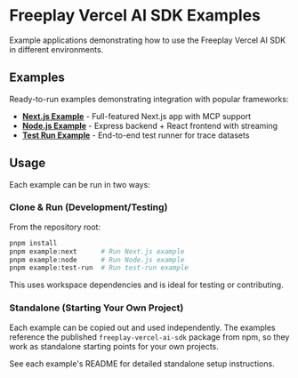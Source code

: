 # Freeplay Vercel AI SDK Examples

Example applications demonstrating how to use the Freeplay Vercel AI SDK in different environments.

## Examples

Ready-to-run examples demonstrating integration with popular frameworks:

- **[Next.js Example](./next/)** - Full-featured Next.js app with MCP support
- **[Node.js Example](./node/)** - Express backend + React frontend with streaming
- **[Test Run Example](./test-run/)** - End-to-end test runner for trace datasets

## Usage

Each example can be run in two ways:

### Clone & Run (Development/Testing)

From the repository root:

```bash
pnpm install
pnpm example:next      # Run Next.js example
pnpm example:node      # Run Node.js example
pnpm example:test-run  # Run test-run example
```

This uses workspace dependencies and is ideal for testing or contributing.

### Standalone (Starting Your Own Project)

Each example can be copied out and used independently. The examples reference the published `freeplay-vercel-ai-sdk` package from npm, so they work as standalone starting points for your own projects.

See each example's README for detailed standalone setup instructions.
